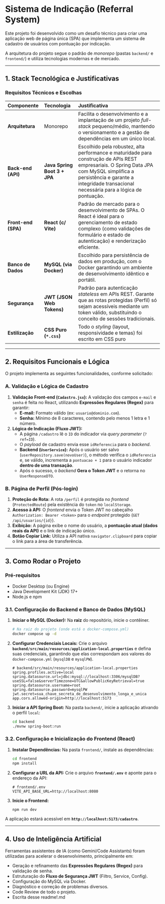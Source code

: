 # Sistema de Indicação (Referral System)

Este projeto foi desenvolvido como um desafio técnico para criar uma aplicação web de página única (SPA) que implementa um sistema de cadastro de usuários com pontuação por indicação.

A arquitetura do projeto segue o padrão de *monorepo* (pastas `backend/` e `frontend/`) e utiliza tecnologias modernas e de mercado.

---

## 1. Stack Tecnológica e Justificativas

### Requisitos Técnicos e Escolhas

| Componente | Tecnologia | Justificativa |
| :--- | :--- | :--- |
| **Arquitetura** | Monorepo | Facilita o desenvolvimento e a implantação de um projeto *full-stack* pequeno/médio, mantendo o versionamento e a gestão de dependências em um único local. |
| **Back-end (API)** | **Java Spring Boot 3 + JPA** | Escolhido pela robustez, alta performance e maturidade para construção de APIs REST empresariais. O Spring Data JPA com MySQL simplifica a persistência e garante a integridade transacional necessária para a lógica de pontuação. |
| **Front-end (SPA)** | **React (c/ Vite)** | Padrão de mercado para o desenvolvimento de SPAs. O React é ideal para o gerenciamento de estado complexo (como validações de formulário e estado de autenticação) e renderização eficiente. |
| **Banco de Dados** | **MySQL (via Docker)** | Escolhido para persistência de dados em produção, com o Docker garantindo um ambiente de desenvolvimento idêntico e portátil. |
| **Segurança** | **JWT (JSON Web Tokens)** | Padrão para autenticação *stateless* em APIs REST. Garante que as rotas protegidas (Perfil) só sejam acessíveis mediante um token válido, substituindo o conceito de sessões tradicionais. |
| **Estilização** | **CSS Puro (`*.css`)** | Todo o *styling* (layout, responsividade e temas) foi escrito em CSS puro|

---

## 2. Requisitos Funcionais e Lógica

O projeto implementa as seguintes funcionalidades, conforme solicitado:

### A. Validação e Lógica de Cadastro

1.  **Validação Front-end (`Cadastro.jsx`):** A validação dos campos `e-mail` e `senha` é feita no React, utilizando **Expressões Regulares (Regex)** para garantir:
    * **E-mail:** Formato válido (ex: `usuario@dominio.com`).
    * **Senha:** Mínimo de 8 caracteres, contendo pelo menos 1 letra e 1 número.
2.  **Lógica de Indicação (Fluxo JWT):**
    * A página `/cadastro` lê o `ID` do indicador via *query parameter* (`?ref=ID`).
    * O *payload* de cadastro envia esse `idReferencia` para o *backend*.
    * **Backend (`UserService`):** Após o usuário ser salvo (`userRepository.save(novoUser)`), o método verifica o `idReferencia` e, se válido, incrementa a `pontuacao + 1` para o usuário indicador **dentro de uma transação**.
    * Após o sucesso, o *backend* **Gera o Token JWT** e o retorna no `UserResponseDTO`.

### B. Página de Perfil (Pós-login)

1.  **Proteção de Rota:** A rota `/perfil` é protegida no *frontend* (`ProtectedRoute`) pela existência do `token` no `localStorage`.
2.  **Acesso à API:** O *frontend* envia o Token JWT no cabeçalho `Authorization: Bearer <token>` para o *endpoint* protegido (`GET /api/usuarios/{id}`).
3.  **Exibição:** A página exibe o nome do usuário, a **pontuação atual (dados reais da API)** e o link de indicação único.
4.  **Botão Copiar Link:** Utiliza a API nativa `navigator.clipboard` para copiar o link para a área de transferência.

---

## 3. Como Rodar o Projeto

### Pré-requisitos

* Docker Desktop (ou Engine)
* Java Development Kit (JDK) 17+
* Node.js e npm

### 3.1. Configuração do Backend e Banco de Dados (MySQL)

1.  **Iniciar o MySQL (Docker):**
    Na **raiz** do repositório, inicie o contêiner.

    ```bash
    # Na raiz do projeto (onde está o docker-compose.yml)
    docker compose up -d
    ```

2.  **Configurar Credenciais Locais:**
    Crie o arquivo **`backend/src/main/resources/application-local.properties`** e defina suas credenciais, garantindo que elas correspondam aos valores do `docker-compose.yml` (`mysqlDB` e `mysqlPW`).

    ```properties
    # backend/src/main/resources/application-local.properties
    spring.profiles.active=local
    spring.datasource.url=jdbc:mysql://localhost:3306/mysqlDB?useSSL=false&serverTimezone=UTC&allowPublicKeyRetrieval=true
    spring.datasource.username=root
    spring.datasource.password=mysqlPW 
    jwt.secret=sua_chave_secreta_de_desenvolvimento_longa_e_unica
    app.cors.allowed-origin=http://localhost:5173
    ```

3.  **Iniciar a API Spring Boot:**
    Na pasta `backend/`, inicie a aplicação ativando o perfil `local`:

    ```bash
    cd backend
    ./mvnw spring-boot:run 
    ```

### 3.2. Configuração e Inicialização do Frontend (React)

1.  **Instalar Dependências:**
    Na pasta `frontend/`, instale as dependências:

    ```bash
    cd frontend
    npm install
    ```

2.  **Configurar a URL da API:**
    Crie o arquivo **`frontend/.env`** e aponte para o endereço da API:

    ```env
    # frontend/.env
    VITE_API_BASE_URL=http://localhost:8080
    ```

3.  **Inicie o Frontend:**

    ```bash
    npm run dev
    ```

A aplicação estará acessível em **`http://localhost:5173/cadastro`**.

---

## 4. Uso de Inteligência Artificial

Ferramentas assistentes de IA (como Gemini/Code Assistants) foram utilizadas para acelerar o desenvolvimento, principalmente em:
* Geração e refinamento das **Expressões Regulares (Regex)** para validação de senha.
* Estruturação do **Fluxo de Segurança JWT** (Filtro, Service, Config).
* Configuração do MySQL via Docker.
* Diagnóstico e correção de problemas diversos.
* Code Review de todo o projeto.
* Escrita desse readme!.md
